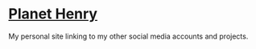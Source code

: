 # [Planet Henry](http://henryhall.herokuapp.com/)
My personal site linking to my other social media accounts and projects.

